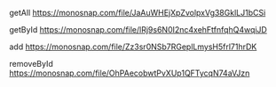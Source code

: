 getAll https://monosnap.com/file/JaAuWHEjXpZvolpxVg38GklLJ1bCSi

getById https://monosnap.com/file/lRj9s6N0I2nc4xehFtfnfqhQ4wqiJD

add https://monosnap.com/file/Zz3sr0NSb7RGeplLmysH5frl71hrDK

removeById https://monosnap.com/file/OhPAecobwtPvXUp1QFTycqN74aVJzn